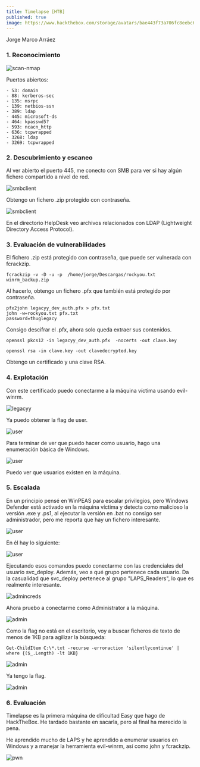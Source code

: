 ```yaml
---
title: Timelapse [HTB]
published: true
image: https://www.hackthebox.com/storage/avatars/bae443f73a706fc8eebc6fb740128295.png
---
```


Jorge Marco Arráez

### [](#header-3)   1. Reconocimiento

![scan-nmap](../assets/capturas_maquinas/THM/picklerick/3-nmap.png)

Puertos abiertos:

```
- 53: domain
- 88: kerberos-sec
- 135: msrpc
- 139: netbios-ssn
- 389: ldap
- 445: microsoft-ds
- 464: kpasswd5?
- 593: ncacn_http
- 636: tcpwrapped
- 3268: ldap
- 3269: tcpwrapped
```

### [](#header-3)   2. Descubrimiento y escaneo

Al ver abierto el puerto 445, me conecto con SMB para ver si hay algún fichero compartido a nivel de red.

![smbclient](../assets/capturas_maquinas/HTB/timelapse/recon_smb.png)

Obtengo un fichero .zip protegido con contraseña.

![smbclient](../assets/capturas_maquinas/HTB/timelapse/recon_ldap.png)

En el directorio HelpDesk veo archivos relacionados con LDAP (Lightweight Directory Access Protocol).

### [](#header-3)   3. Evaluación de vulnerabilidades

El fichero .zip está protegido con contraseña, que puede ser vulnerada con fcrackzip. 

```
fcrackzip -v -D -u -p  /home/jorge/Descargas/rockyou.txt winrm_backup.zip
```

Al hacerlo, obtengo un fichero .pfx que también está protegido por contraseña. 

```
pfx2john legacyy_dev_auth.pfx > pfx.txt
john -w=rockyou.txt pfx.txt
password=thuglegacy
```

Consigo descifrar el .pfx, ahora solo queda extraer sus contenidos.

```
openssl pkcs12 -in legacyy_dev_auth.pfx  -nocerts -out clave.key

openssl rsa -in clave.key -out clavedecrypted.key
```
Obtengo un certificado y una clave RSA.


### [](#header-3)   4. Explotación

Con este certificado puedo conectarme a la máquina víctima usando evil-winrm.

![legacyy](../assets/capturas_maquinas/HTB/timelapse/conexion-legacyy.png)

Ya puedo obtener la flag de user.

![user](../assets/capturas_maquinas/HTB/timelapse/usertxt.png)

Para terminar de ver que puedo hacer como usuario, hago una enumeración básica de Windows.

![user](../assets/capturas_maquinas/HTB/timelapse/net-user.png)

Puedo ver que usuarios existen en la máquina.

### [](#header-3)   5. Escalada

En un principio pensé en WinPEAS para escalar privilegios, pero Windows Defender está activado en la máquina víctima y detecta como malicioso la versión .exe y .ps1, al ejecutar la versión en .bat no consigo ser administrador, pero me reporta que hay un fichero interesante.

![user](../assets/capturas_maquinas/HTB/timelapse/winpeas_upload.png)

En él hay lo siguiente:

![user](../assets/capturas_maquinas/HTB/timelapse/contra-svc.png)

Ejecutando esos comandos puedo conectarme con las credenciales del usuario svc_deploy.
Además, veo a qué grupo pertenece cada usuario. Da la casualidad que svc_deploy pertenece al grupo "LAPS_Readers", lo que es realmente interesante. 

![admincreds](../assets/capturas_maquinas/HTB/timelapse/admin-credentials.png)

Ahora pruebo a conectarme como Administrator a la máquina.

![admin](../assets/capturas_maquinas/HTB/timelapse/admin.png)

Como la flag no está en el escritorio, voy a buscar ficheros de texto de menos de 1KB para agilizar la búsqueda:

```
Get-ChildItem C:\*.txt -recurse -erroraction 'silentlycontinue' | where {($_.Length) -lt 1KB}
```

![admin](../assets/capturas_maquinas/HTB/timelapse/where_root.png)

Ya tengo la flag.

![admin](../assets/capturas_maquinas/HTB/timelapse/roottxt.png)

### [](#header-3)   6. Evaluación

Timelapse es la primera máquina de dificultad Easy que hago de HackTheBox. He tardado bastante en sacarla, pero al final ha merecido la pena. 

He aprendido mucho de LAPS y he aprendido a enumerar usuarios en Windows y a manejar la herramienta evil-winrm, así como john y fcrackzip. 

![pwn](../assets/capturas_maquinas/HTB/timelapse/pwn.png)